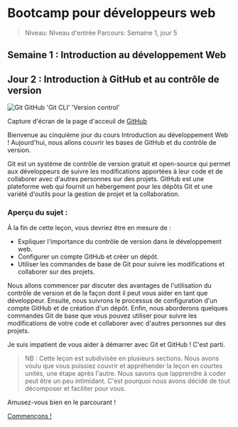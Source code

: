 # Bootcamp pour développeurs web

> Niveau: Niveau d'entrée
> Parcours: Semaine 1, jour 5

## Semaine 1 : Introduction au développement Web

## Jour 2 : Introduction à GitHub et au contrôle de version

![Git GitHub 'Git CLI' 'Version control'](https://github.com/Le-BootCamp-Grow/supports-de-cours/blob/main/notes-de-cours/niveau-d-entree/developpeur-web/semaine_1_jour_5/0105_github_home.png)

Capture d'écran de la page d'acceuil de [GitHub](https://github.com/)
  

Bienvenue au cinquième jour du cours Introduction au développement Web ! Aujourd'hui, nous allons couvrir les bases de GitHub et du contrôle de version.

Git est un système de contrôle de version gratuit et open-source qui permet aux développeurs de suivre les modifications apportées à leur code et de collaborer avec d'autres personnes sur des projets. GitHub est une plateforme web qui fournit un hébergement pour les dépôts Git et une variété d'outils pour la gestion de projet et la collaboration.


### Aperçu du sujet :

À la fin de cette leçon, vous devriez être en mesure de :

- Expliquer l'importance du contrôle de version dans le développement web.
- Configurer un compte GitHub et créer un dépôt.
- Utiliser les commandes de base de Git pour suivre les modifications et collaborer sur des projets.

Nous allons commencer par discuter des avantages de l'utilisation du contrôle de version et de la façon dont il peut vous aider en tant que développeur. Ensuite, nous suivrons le processus de configuration d'un compte GitHub et de création d'un dépôt. Enfin, nous aborderons quelques commandes Git de base que vous pouvez utiliser pour suivre les modifications de votre code et collaborer avec d'autres personnes sur des projets.

Je suis impatient de vous aider à démarrer avec Git et GitHub ! C'est parti.


> NB : Cette leçon est subdivisée en plusieurs sections. Nous avons voulu que vous puissiez couvrir et appréhender la leçon en courtes unités, une étape après l'autre. Nous savons que lapprendre à coder peut être un peu intimidant. C'est pourquoi nous avons décidé de tout décomposer et faciliter pour vous.

Amusez-vous bien en le parcourant !

[Commençons !](https://github.com/Le-BootCamp-Grow/supports-de-cours/blob/main/notes-de-cours/niveau-d-entree/developpeur-web/semaine_1_jour_5/1_importance.md)